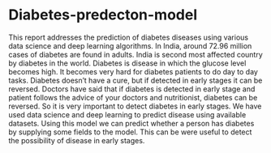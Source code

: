 # Diabetes-predecton-model

This report addresses the prediction of diabetes diseases using various data science and deep learning algorithms.  In India, around 72.96 million cases of diabetes are found in adults. India is second most affected country by diabetes in the world. Diabetes is disease in which the glucose level becomes high. It becomes very hard for diabetes patients to do day to day tasks. Diabetes doesn’t have a cure, but if detected in early stages it can be reversed. Doctors have said that if diabetes is detected in early stage and patient follows the advice of your doctors and nutritionist, diabetes can be reversed. So it is very important to detect diabetes in early stages. We have used data science and deep learning to predict disease using available datasets. Using this model we can predict whether a person has diabetes by supplying some fields to the model. This can be were useful to detect the possibility of disease in early stages. 
